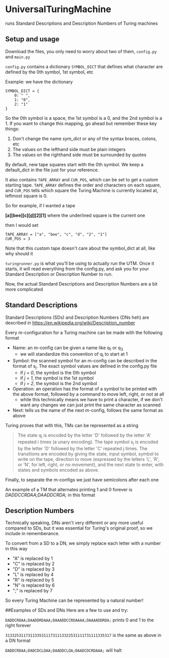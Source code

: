 # UniversalTuringMachine

runs Standard Descriptions and Description Numbers of Turing machines

## Setup and usage
Download the files, you only need to worry about two of them, `config.py` and `main.py`

`config.py` contains a dictionary `SYMBOL_DICT` that defines what character are 
defined by the 0th symbol, 1st symbol, etc

Example: we have the dictionary
```
SYMBOL_DICT = {
    0: " ",
    1: "0",
    2: "1"
}
```
So the 0th symbol is a space, the 1st symbol is a 0, and the 2nd symbol is a 1.
If you want to change this mapping, go ahead but remember these key things:
1. Don't change the name *sym_dict* or any of the syntax braces, colons, etc
2. The values on the lefthand side must be plain integers
3. The values on the righthand side must be surrounded by quotes

By default, new tape squares start with the 0th symbol. We keep a default_dict in the file just for your reference.

It also contains `TAPE_ARRAY` and `CUR_POS`, which can be set to get a custom
starting tape. `TAPE_ARRAY` defines the order and characters on each square,
and `CUR_POS` tells which square the Turing Machine is currently located at,
leftmost square is 0.

So for example, if I wanted a tape 

**[a][bee][c][<ins>d</ins>][2][1]** where the underlined square is the current one

then I would set 
```
TAPE_ARRAY = ["a", "bee", "c", "d", "2", "1"]
CUR_POS = 3
```

Note that this custom tape doesn't care about the symbol_dict at all, like why should it

`turingrunner.py` is what you'll be using to actually run the UTM.
Once it starts, it will read everything from the config.py,
and ask you for your Standard Description or Description Number to run.


Now, the actual Standard Descriptions and Description Numbers are a bit more complicated

## Standard Descriptions
Standard Descriptions (SDs) and Description Numbers (DNs heh) are described in 
https://en.wikipedia.org/wiki/Description_number

Every m-configuration for a Turing machine can be made with the following format
- Name: an m-config can be given a name like q<sub>1</sub> or q<sub>3</sub>
   - we will standardize this convention of q<sub>i</sub> to start at 1
- Symbol: the scanned symbol for an m-config can be described in the format of  s<sub>j</sub>. 
The exact symbol values are defined in the config.py file
   - if *j = 0*, the symbol is the 0th symbol
   - if *j = 1*, the symbol is the 1st symbol
   - if *j = 2*, the symbol is the 2nd symbol
- Operation: an operation has the format of a symbol to be printed with the above format, 
followed by a command to move left, right, or not at all
   - while this technically means we have to print a character, if we don't want any changes 
  we can just print the same character as scanned
- Next: tells us the name of the next m-config, follows the same format as above

Turing proves that with this, TMs can be represented as a string
> The state q<sub>i</sub> is encoded by the letter 'D' followed by the letter 'A' repeated i times (a unary encoding).
The tape symbol s<sub>j</sub> is encoded by the letter 'D' followed by the letter 'C' repeated j times.
The transitions are encoded by giving the state, input symbol, symbol to write on the tape, direction to move (expressed by the letters 'L', 'R', or 'N', for left, right, or no movement), and the next state to enter, with states and symbols encoded as above.

Finally, to separate the m-configs we just have semicolons after each one

An example of a TM that alternates printing 1 and 0 forever is *DADDCCRDAA;DAADDCRDA;* in this format

## Description Numbers
Technically speaking, DNs aren't very different or any more useful compared to SDs, 
but it was essential for Turing's original proof, so we include in rememberance.

To convert from a SD to a DN, we simply replace each letter with a number in this way
- "A" is replaced by 1
- "C" is replaced by 2
- "D" is replaced by 3
- "L" is replaced by 4
- "R" is replaced by 5
- "N" is replaced by 6
- ";" is replaced by 7

So every Turing Machine can be represented by a natural number!

##Examples of SDs and DNs
Here are a few to use and try:

`DADDCRDAA;DAADDRDAAA;DAAADDCCRDAAAA;DAAAADDRDA;` prints 0 and 1 to the right forever

`31332531173113353111731113322531111731111335317` is the same as above in a DN format

`DADDCRDAA;DADCDCLDAA;DAADDCLDA;DAADCDCRDAAA;` will halt
